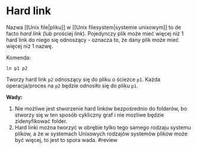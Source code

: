 # Hard link
Nazwa [[Unix file|pliku]] w [[Unix filesystem|systemie unixowym]] to de facto *hard link* (lub prościej *link*).
Pojedynczy plik może mieć więcej niż 1 hard link do niego się odnoszący - oznacza to, że dany plik może mieć więcej niż 1 nazwę.

Komenda:
``` 
ln p1 p2
```
Tworzy hard link `p2` odnoszący się do pliku o ścieżce `p1`. Każda operacja/proces na `p2` będzie odnosiło się do pliku `p1`.

**Wady:**
1. Nie możliwe jest stworzenie hard linków bezpośrednio do folderów, bo stworzy się w ten sposób cykliczny graf i nie mozliwe będzie zidenyfikować folder.
2. Hard linki można tworzyć w obrębie tylko tego samego rodzaju systemu plików, a że w systemach Unixowych rodzajów systemów plików może być więcej, to jest to spora wada. #review